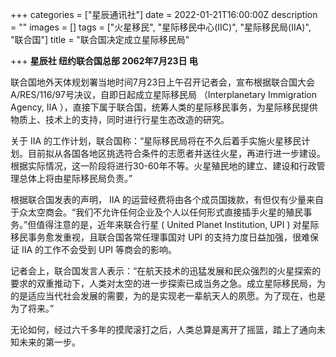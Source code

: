 +++
categories = ["星辰通讯社"]
date = 2022-01-21T16:00:00Z
description = ""
images = []
tags = ["火星移民", "星际移民中心(IIC)", "星际移民局(IIA)", "联合国"]
title = "联合国决定成立星际移民局"

+++
**星辰社 纽约联合国总部 2062年7月23日 电**  
   
   
联合国地外天体规划署当地时间7月23日上午召开记者会，宣布根据联合国大会A/RES/116/97号决议，自即日起成立星际移民局                                          （Interplanetary Immigration Agency, IIA ），直接下属于联合国，统筹人类的星际移民事务，为星际移民提供物质上、技术上的支持，同时进行行星生态改造的研究。  
   
关于 IIA 的工作计划，联合国称：“星际移民局将在不久后着手实施火星移民计划。目前拟从各国各地区挑选符合条件的志愿者并送往火星，再进行进一步建设。根据实际情况，这一阶段将进行30-60年不等。火星殖民地的建立、建设和行政管理总体上将由星际移民局负责。”  
   
根据联合国发表的声明， IIA 的运营经费将由各个成员国拨款，有但仅有少量来自于众太空商会。“我们不允许任何企业及个人以任何形式直接插手火星的殖民事务。”但值得注意的是，近年来联合行星 ( United Planet Institution, UPI ) 对星际移民事务愈发重视，且联合国各常任理事国对 UPI 的支持力度日益加强，很难保证 IIA 的工作不会受到 UPI 等商会的影响。  
   
记者会上，联合国发言人表示：“在航天技术的迅猛发展和民众强烈的火星探索的要求的双重推动下，人类对太空的进一步探索已成当务之急。成立星际移民局，为的是适应当代社会发展的需要，为的是实现老一辈航天人的夙愿。为了现在，也是为了将来。”  
   
无论如何，经过六千多年的摸爬滚打之后，人类总算是离开了摇篮，踏上了通向未知未来的第一步。